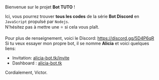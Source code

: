 Bienvenue sur le projet **Bot TUTO** !

Ici, vous pourrez trouver **tous les codes** de la série **Bot Discord** en `JavaScript` propulsé par `Nodejs`.<br>
N'hésitez pas à mettre une :star: si cela vous plaît.

Pour plus de renseignement, voici le Discord: https://discord.gg/5D4P6qR<br>
Si tu veux essayer mon propre bot, il se nomme **Alicia** et voici quelques liens:

- Invitation: [alicia-bot.tk/invite](https://alicia-bot.tk/invite)
- Dashboard : [alicia-bot.tk](https://alicia-bot.tk/)

Cordialement, Victor.
